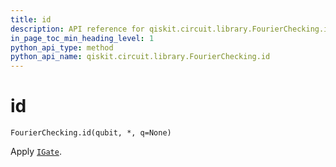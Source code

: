 ```yaml
---
title: id
description: API reference for qiskit.circuit.library.FourierChecking.id
in_page_toc_min_heading_level: 1
python_api_type: method
python_api_name: qiskit.circuit.library.FourierChecking.id
---
```


# id

<span id="qiskit.circuit.library.FourierChecking.id" />

`FourierChecking.id(qubit, *, q=None)`

Apply [`IGate`](qiskit.circuit.library.IGate "qiskit.circuit.library.IGate").

